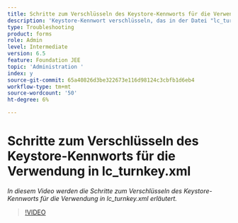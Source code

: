 ```yaml
---
title: Schritte zum Verschlüsseln des Keystore-Kennworts für die Verwendung in lc_turnkey.xml
description: 'Keystore-Kennwort verschlüsseln, das in der Datei "lc_turnkey.xml"konfiguriert werden soll '
type: Troubleshooting
product: forms
role: Admin
level: Intermediate
version: 6.5
feature: Foundation JEE
topic: 'Administration '
index: y
source-git-commit: 65a40826d3be322673e116d98124c3cbfb1d6eb4
workflow-type: tm+mt
source-wordcount: '50'
ht-degree: 6%

---
```



# Schritte zum Verschlüsseln des Keystore-Kennworts für die Verwendung in lc_turnkey.xml

*In diesem Video werden die Schritte zum Verschlüsseln des Keystore-Kennworts für die Verwendung in lc_turnkey.xml erläutert.*

>[!VIDEO](https://video.tv.adobe.com/v/335538?quality=9&learn=on)

